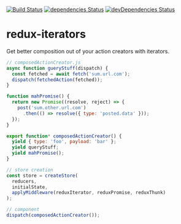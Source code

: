 [![Build Status](https://travis-ci.org/aabenoja/redux-iterators.svg?branch=master)](https://travis-ci.org/aabenoja/redux-iterators)
[![dependencies Status](https://david-dm.org/aabenoja/redux-iterators/status.svg)](https://david-dm.org/aabenoja/redux-iterators)
[![devDependencies Status](https://david-dm.org/aabenoja/redux-iterators/dev-status.svg)](https://david-dm.org/aabenoja/redux-iterators?type=dev)

redux-iterators
==============

Get better composition out of your action creators with iterators.

```javascript
// composedActionCreator.js
async function gueryStuff(dispatch) {
  const fetched = await fetch('sum.url.com');
  dispatch(fetchedAction(fetched));
}

function mahPromise() {
  return new Promise((resolve, reject) => {
    post('sum.other.url.com')
      .then(() => resolve({ type: 'posted.data' }));
  });
}

export function* composedActionCreator() {
  yield { type: 'foo', payload: 'bar' };
  yield queryStuff;
  yield mahPromise();
}

// store creation
const store = createStore(
  reducers,
  initialState,
  applyMiddleware(reduxIterator, reduxPromise, reduxThunk)
);

// component
dispatch(composedActionCreator());
```
